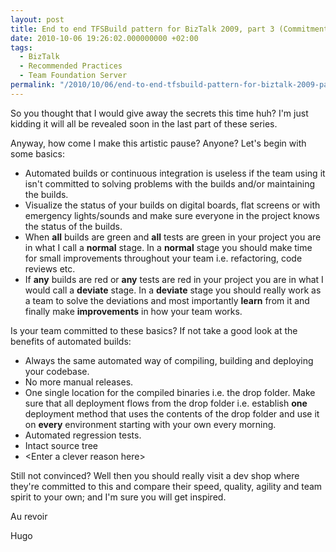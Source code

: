 ```yaml
---
layout: post
title: End to end TFSBuild pattern for BizTalk 2009, part 3 (Commitment)
date: 2010-10-06 19:26:02.000000000 +02:00
tags:
  - BizTalk
  - Recommended Practices
  - Team Foundation Server
permalink: "/2010/10/06/end-to-end-tfsbuild-pattern-for-biztalk-2009-part-3-commitment/"
---
```


So you thought that I would give away the secrets this time huh? I'm just kidding it will all be revealed soon in the last part of these series.

Anyway, how come I make this artistic pause? Anyone? Let's begin with some basics:

- Automated builds or continuous integration is useless if the team using it isn't committed to solving problems with the builds and/or maintaining the builds.
- Visualize the status of your builds on digital boards, flat screens or with emergency lights/sounds and make sure everyone in the project knows the status of the builds.
- When **all** builds are green and **all** tests are green in your project you are in what I call a **normal** stage. In a **normal** stage you should make time for small improvements throughout your team i.e. refactoring, code reviews etc.
- If **any** builds are red or **any** tests are red in your project you are in what I would call a **deviate** stage. In a **deviate** stage you should really work as a team to solve the deviations and most importantly **learn** from it and finally make **improvements** in how your team works.

Is your team committed to these basics? If not take a good look at the benefits of automated builds:

- Always the same automated way of compiling, building and deploying your codebase.
- No more manual releases.
- One single location for the compiled binaries i.e. the drop folder. Make sure that all deployment flows from the drop folder i.e. establish **one** deployment method that uses the contents of the drop folder and use it on **every** environment starting with your own every morning.
- Automated regression tests.
- Intact source tree
- \<Enter a clever reason here\>

Still not convinced? Well then you should really visit a dev shop where they're committed to this and compare their speed, quality, agility and team spirit to your own; and I'm sure you will get inspired.

Au revoir

Hugo
